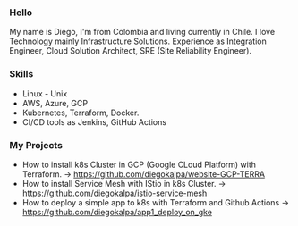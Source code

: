 ### Hello

My name is Diego, I'm from Colombia and living currently in Chile.
I love Technology mainly Infrastructure Solutions.
Experience as Integration Engineer, Cloud Solution Architect, SRE (Site Reliability Engineer).

### Skills
- Linux - Unix
- AWS, Azure, GCP
- Kubernetes, Terraform, Docker.
- CI/CD tools as Jenkins, GitHub Actions

### My Projects

- How to install k8s Cluster in GCP (Google CLoud Platform) with Terraform. ->  https://github.com/diegokalpa/website-GCP-TERRA
- How to install Service Mesh with IStio in k8s Cluster. -> https://github.com/diegokalpa/istio-service-mesh
- How to deploy a simple app to k8s with Terraform and Github Actions -> https://github.com/diegokalpa/app1_deploy_on_gke
